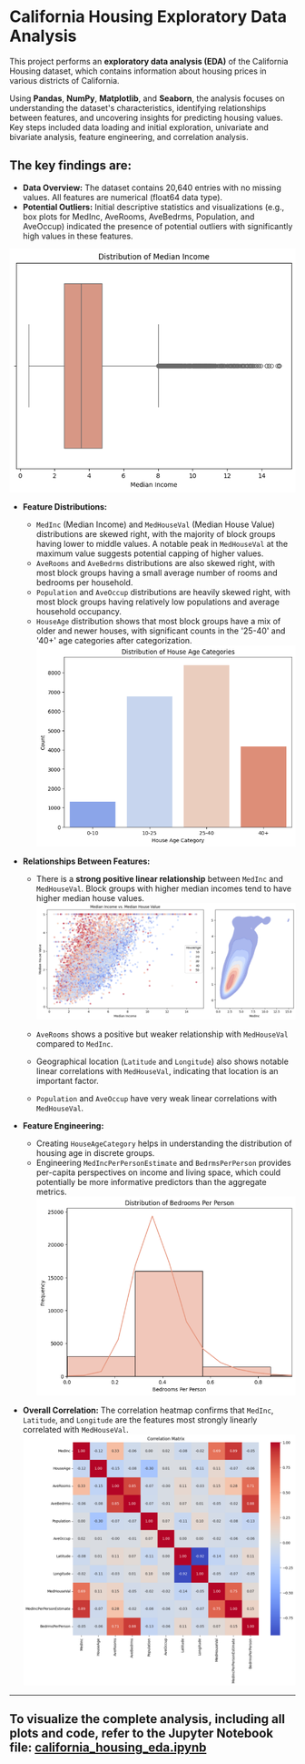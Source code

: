# California Housing Exploratory Data Analysis

This project performs an **exploratory data analysis (EDA)** of the California Housing dataset, which contains information about housing prices in various districts of California.

Using **Pandas**, **NumPy**, **Matplotlib**, and **Seaborn**, the analysis focuses on understanding the dataset's characteristics, identifying relationships between features, and uncovering insights for predicting housing values. Key steps included data loading and initial exploration, univariate and bivariate analysis, feature engineering, and correlation analysis.

## The key findings are:

*   **Data Overview:** The dataset contains 20,640 entries with no missing values. All features are numerical (float64 data type).
*   **Potential Outliers:** Initial descriptive statistics and visualizations (e.g., box plots for MedInc, AveRooms, AveBedrms, Population, and AveOccup) indicated the presence of potential outliers with significantly high values in these features.

![Median Income](https://github.com/larisanti/california-housing-eda/blob/main/images/1-median-income.png)


*   **Feature Distributions:**
    *   `MedInc` (Median Income) and `MedHouseVal` (Median House Value) distributions are skewed right, with the majority of block groups having lower to middle values. A notable peak in `MedHouseVal` at the maximum value suggests potential capping of higher values.
    *   `AveRooms` and `AveBedrms` distributions are also skewed right, with most block groups having a small average number of rooms and bedrooms per household.
    *   `Population` and `AveOccup` distributions are heavily skewed right, with most block groups having relatively low populations and average household occupancy.
    *  `HouseAge` distribution shows that most block groups have a mix of older and newer houses, with significant counts in the '25-40' and '40+' age categories after categorization.
    ![House Age - Feature](https://github.com/larisanti/california-housing-eda/blob/main/images/9-house-age-feature.png)


*   **Relationships Between Features:**
    *   There is a **strong positive linear relationship** between `MedInc` and `MedHouseVal`. Block groups with higher median incomes tend to have higher median house values.
![Median Income - Bivariate](https://github.com/larisanti/california-housing-eda/blob/main/images/7-median-income-bivariate.png)

    *   `AveRooms` shows a positive but weaker relationship with `MedHouseVal` compared to `MedInc`.
    *   Geographical location (`Latitude` and `Longitude`) also shows notable linear correlations with `MedHouseVal`, indicating that location is an important factor.
    *   `Population` and `AveOccup` have very weak linear correlations with `MedHouseVal`.


*   **Feature Engineering:**
    *   Creating `HouseAgeCategory` helps in understanding the distribution of housing age in discrete groups.
    *   Engineering `MedIncPerPersonEstimate` and `BedrmsPerPerson` provides per-capita perspectives on income and living space, which could potentially be more informative predictors than the aggregate metrics.
![Bedrooms - Feature](https://github.com/larisanti/california-housing-eda/blob/main/images/11-bedrooms-feature.png)


*   **Overall Correlation:** The correlation heatmap confirms that `MedInc`, `Latitude`, and `Longitude` are the features most strongly linearly correlated with `MedHouseVal`.
![Correlation Matrix](https://github.com/larisanti/california-housing-eda/blob/main/images/12-correlation-matrix.png)

---

## To visualize the complete analysis, including all plots and code, refer to the **Jupyter Notebook** file: [california\_housing\_eda.ipynb](https://github.com/larisanti/california-housing-eda/blob/main/california_housing_eda.ipynb)

